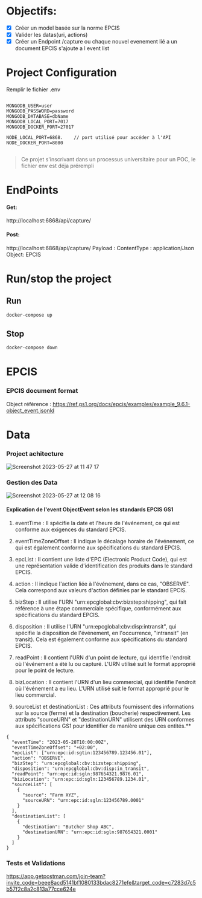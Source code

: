 # Objectifs:

- [x] Créer un model basée sur la norme EPCIS
- [x] Valider les datas(uri, actions)
- [x] Créer un Endpoint /capture ou chaque nouvel evenement lié a un document EPCIS s'ajoute a l event list

# Project Configuration

Remplir le fichier .env

```

MONGODB_USER=user
MONGODB_PASSWORD=password
MONGODB_DATABASE=dbName
MONGODB_LOCAL_PORT=7017
MONGODB_DOCKER_PORT=27017

NODE_LOCAL_PORT=6868.    // port utilisé pour accéder à l'API
NODE_DOCKER_PORT=8080 


```
>Ce projet s'inscrivant dans un processus universitaire pour un POC, le fichier env est déja prérempli

# EndPoints

#### Get:
http://localhost:6868/api/capture/

#### Post:
http://localhost:6868/api/capture/
Payload : ContentType : application/Json
Object: EPCIS

# Run/stop the project

## Run

```bash
docker-compose up
```

## Stop

```bash
docker-compose down
```

# EPCIS
### EPCIS document  format

Object référence : https://ref.gs1.org/docs/epcis/examples/example_9.6.1-object_event.jsonld


# Data
### Project achitecture



![Screenshot 2023-05-27 at 11 47 17](https://github.com/Archyb/G3-iot/assets/121549285/cc738843-c166-4a00-ac8c-d9371d8781da)




### Gestion des Data


![Screenshot 2023-05-27 at 12 08 16](https://github.com/Archyb/G3-iot/assets/121549285/44b66842-873a-402f-9e9d-85cf69f553d1)

#### Explication de l'event ObjectEvent selon les standards EPCIS GS1


1. eventTime : Il spécifie la date et l'heure de l'événement, ce qui est conforme aux exigences du standard EPCIS.

2. eventTimeZoneOffset : Il indique le décalage horaire de l'événement, ce qui est également conforme aux spécifications du standard EPCIS.

3. epcList : Il contient une liste d'EPC (Electronic Product Code), qui est une représentation valide d'identification des produits dans le standard EPCIS.

4. action : Il indique l'action liée à l'événement, dans ce cas, "OBSERVE". Cela correspond aux valeurs d'action définies par le standard EPCIS.

5. bizStep : Il utilise l'URN "urn:epcglobal:cbv:bizstep:shipping", qui fait référence à une étape commerciale spécifique, conformément aux spécifications du standard EPCIS.

6. disposition : Il utilise l'URN "urn:epcglobal:cbv:disp:intransit", qui spécifie la disposition de l'événement, en l'occurrence, "intransit" (en transit). Cela est également conforme aux spécifications du standard EPCIS.

7. readPoint : Il contient l'URN d'un point de lecture, qui identifie l'endroit où l'événement a été lu ou capturé. L'URN utilisé suit le format approprié pour le point de lecture.

8. bizLocation : Il contient l'URN d'un lieu commercial, qui identifie l'endroit où l'événement a eu lieu. L'URN utilisé suit le format approprié pour le lieu commercial.

9. sourceList et destinationList : Ces attributs fournissent des informations sur la source (ferme) et la destination (boucherie) respectivement. Les attributs "sourceURN" et "destinationURN" utilisent des URN conformes aux spécifications GS1 pour identifier de manière unique ces entités.**
```
{
  "eventTime": "2023-05-28T10:00:00Z",
  "eventTimeZoneOffset": "+02:00",
  "epcList": ["urn:epc:id:sgtin:123456789.123456.01"],
  "action": "OBSERVE",
  "bizStep": "urn:epcglobal:cbv:bizstep:shipping",
  "disposition": "urn:epcglobal:cbv:disp:in_transit",
  "readPoint": "urn:epc:id:sgln:987654321.9876.01",
  "bizLocation": "urn:epc:id:sgln:123456789.1234.01",
  "sourceList": [
    {
      "source": "Farm XYZ",
      "sourceURN": "urn:epc:id:sgln:123456789.0001"
    }
  ],
  "destinationList": [
    {
      "destination": "Butcher Shop ABC",
      "destinationURN": "urn:epc:id:sgln:987654321.0001"
    }
  ]
}
```


### Tests et Validations



https://app.getpostman.com/join-team?invite_code=beee8acd5141bf1080133bdac8271efe&target_code=c7283d7c5b57f2c8a2c813a77cce624e

